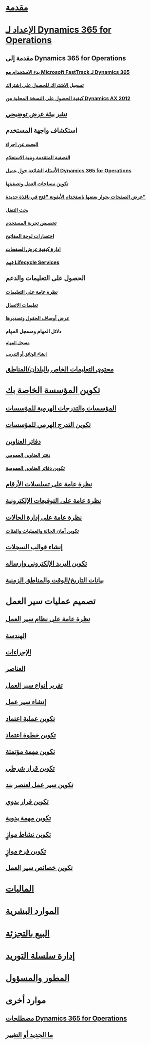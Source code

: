 # [مقدمة](index.md)

# [الإعداد لـ Dynamics 365 for Operations](get-started/onboarding-home.md)
## مقدمة إلى Dynamics 365 for Operations
### [بدء الاستخدام مع Microsoft FastTrack لـ Dynamics 365](get-started/fasttrack-dynamics-365-overview.md)
### [تسجيل الاشتراك للحصول على اشتراك](/dynamics365/operations/dev-itpro/dev-tools/sign-up-preview-subscription?toc=/dynamics365/operations/toc.json)
### [كيفية الحصول على النسخة المحلية من Dynamics AX 2012](/dynamics365/operations/dev-itpro/deployment/csp-download-customersource?toc=/dynamics365/operations/toc.json)
## [نشر بيئة عرض توضيحي](/dynamics365/operations/dev-itpro/deployment/deploy-demo-environment?toc=/dynamics365/operations/toc.json)

## استكشاف واجهة المستخدم
### [البحث عن إجراء](get-started/action-search.md)
### [التصفية المتقدمة وبنية الاستعلام](get-started/advanced-filtering-query-options.md)
### [الأسئلة الشائعة حول عميل Dynamics 365 for Operations](get-started/client-faq.md)
### [تكوين مساحات العمل وتصفيتها](get-started/configure-filter-workspaces.md)
### [عرض الصفحات بجوار بعضها باستخدام الأيقونة "فتح في نافذة جديدة"](get-started/display-pages-side-by-side.md)
### [بحث التنقل](get-started/navigation-search.md)
### [تخصيص تجربة المستخدم](get-started/personalize-user-experience.md)
### [اختصارات لوحة المفاتيح](get-started/shortcut-keys.md)
### [إدارة كيفية عرض الصفحات](get-started/window-management.md)
### [فهم Lifecycle Services](/dynamics365/operations/dev-itpro/lifecycle-services/lcs-works-lcs?toc=/dynamics365/operations/toc.json)

## الحصول على التعليمات والدعم
### [نظرة عامة على التعليمات](/dynamics365/operations/dev-itpro/get-started/help-overview?toc=/dynamics365/operations/toc.json)
### [تعليمات الاتصال](/dynamics365/operations/dev-itpro/get-started/help-connect?toc=/dynamics365/operations/toc.json)
### [عرض أوصاف الحقول وتصديرها](get-started/view-export-field-descriptions.md)

### دلائل المهام ومسجل المهام
#### [مسجل المهام](/dynamics365/operations/dev-itpro/user-interface/task-recorder?toc=/dynamics365/operations/toc.json)
#### [إنشاء الوثائق أو التدريب](/dynamics365/operations/dev-itpro/user-interface/task-recorder?toc=/dynamics365/operations/toc.json)

## [محتوى التعليمات الخاص بالبلدان/المناطق](/dynamics365/operations/dev-itpro/lcs-solutions/country-region?toc=/dynamics365/operations/toc.json)

# [تكوين المؤسسة الخاصة بك](organization-administration/organization-administration-home-page.md)
## [المؤسسات والتدرجات الهرمية للمؤسسات](organization-administration/organizations-organizational-hierarchies.md)
## [تكوين التدرج الهرمي للمؤسسات](organization-administration/plan-organizational-hierarchy.md)
## [دفاتر العناوين](organization-administration/qa-address-books.md)
### [دفتر العناوين العمومي](organization-administration/overview-global-address-book.md)
### [تكوين دفاتر العناوين العمومية](organization-administration/plan-configuration-global-address-book-additional-address-books.md)
## [نظرة عامة على تسلسلات الأرقام](organization-administration/number-sequence-overview.md)
## [نظرة عامة على التوقيعات الإلكترونية](organization-administration/electronic-signature-overview.md)
## [نظرة عامة على إدارة الحالات](organization-administration/cases.md)
### [تكوين أمان الحالة والعمليات والفئات](organization-administration/plan-case-management.md)
## [إنشاء قوالب السجلات](organization-administration/record-templates.md)
## [تكوين البريد الإلكتروني وإرساله](organization-administration/configure-email.md)
## [بيانات التاريخ/الوقت والمناطق الزمنية](organization-administration/date-time-zones.md)

# تصميم عمليات سير العمل
## [نظرة عامة على نظام سير العمل](organization-administration/overview-workflow-system.md)
## [الهندسة](organization-administration/workflow-system-architecture.md)
## [الإجراءات](organization-administration/workflow-actions.md)
## [العناصر](organization-administration/workflow-elements.md)
## [تقرير أنواع سير العمل](organization-administration/workflow-types-report.md)
## [إنشاء سير عمل](organization-administration/create-workflow.md)
## [تكوين عملية اعتماد](organization-administration/configure-approval-process-workflow.md)
## [تكوين خطوة اعتماد](organization-administration/configure-approval-step-workflow.md)
## [تكوين مهمة مؤتمتة](organization-administration/configure-automated-task-workflow.md)
## [تكوين قرار شرطي](organization-administration/configure-conditional-decision-workflow.md)
## [تكوين سير عمل لعنصر بند](organization-administration/configure-line-item-workflow.md)
## [تكوين قرار يدوي](organization-administration/configure-manual-decision-workflow.md)
## [تكوين مهمة يدوية](organization-administration/configure-manual-task-workflow.md)
## [تكوين نشاط موازٍ](organization-administration/configure-parallel-activity-workflow.md)
## [تكوين فرع موازٍ](organization-administration/configure-parallel-branch-workflow.md)
## [تكوين خصائص سير العمل](organization-administration/configure-workflow-properties.md)

# [الماليات](/dynamics365/operations/financials/index)

# [الموارد البشرية](/dynamics365/operations/human-resources/index)

# [‏‫البيع بالتجزئة‬](/dynamics365/operations/retail/index)

# [إدارة سلسلة التوريد](/dynamics365/operations/supply-chain/index)

# [المطور والمسؤول](/dynamics365/operations/dev-itpro/index)

# موارد أخرى
## [مصطلحات Dynamics 365 for Operations](get-started/glossary.md)
## [ما الجديد أو التغيير](/dynamics365/operations/dev-itpro/get-started/whats-new-changed?toc=/dynamics365/operations/toc.json)

